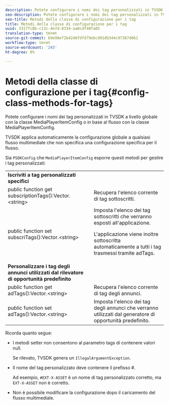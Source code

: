 ```yaml
---
description: Potete configurare i nomi dei tag personalizzati in TVSDK a livello globale con la classe MediaPlayerItemConfig o in base al flusso con la classe MediaPlayerItemConfig.
seo-description: Potete configurare i nomi dei tag personalizzati in TVSDK a livello globale con la classe MediaPlayerItemConfig o in base al flusso con la classe MediaPlayerItemConfig.
seo-title: Metodi della classe di configurazione per i tag
title: Metodi della classe di configurazione per i tag
uuid: 3317fc8b-c13c-4e7d-8334-aa8cdf40fa05
translation-type: tm+mt
source-git-commit: b9e98ef2b4246fdfd79ebcd91db344c97367d661
workflow-type: tm+mt
source-wordcount: '243'
ht-degree: 0%

---
```



# Metodi della classe di configurazione per i tag{#config-class-methods-for-tags}

Potete configurare i nomi dei tag personalizzati in TVSDK a livello globale con la classe MediaPlayerItemConfig o in base al flusso con la classe MediaPlayerItemConfig.

TVSDK applica automaticamente la configurazione globale a qualsiasi flusso multimediale che non specifica una configurazione specifica per il flusso.

Sia `PSDKConfig` che `MediaPlayerItemConfig` esporre questi metodi per gestire i tag personalizzati:

<table id="table_B37A6C75270D47BC99258F2884AD6905"> 
 <tbody> 
  <tr> 
   <td colname="1"><b>Iscriviti a tag personalizzati specifici</b> </td> 
   <td colname="3"> </td>
  </tr> 
  <tr> 
   <td colname="col1"><span class="codeph"> public function get subscriptionTags():Vector.&lt;string&gt;</span> </td> 
   <td colname="col2"> Recupera l'elenco corrente di tag sottoscritti. </td> 
  </tr> 
  <tr> 
   <td colname="col1"><span class="codeph"> public function set subscriTags():Vector.&lt;string&gt;</span> </td> 
   <td colname="col2">Imposta l'elenco dei tag sottoscritti che verranno esposti all'applicazione. <p>L'applicazione viene inoltre sottoscritta automaticamente a tutti i tag trasmessi tramite <span class="codeph"> adTags</span>. </p> </td> 
  </tr> 
  <tr> 
   <td colname="1"><b>Personalizzare i tag degli annunci utilizzati dal rilevatore di opportunità predefinito  </b> </td> 
   <td colname="3"> </td>
  </tr> 
  <tr> 
   <td colname="col1"><span class="codeph"> public function get adTags():Vector.&lt;string&gt;</span> </td> 
   <td colname="col2"> Recupera l'elenco corrente di tag degli annunci. </td> 
  </tr> 
  <tr> 
   <td colname="col1"><span class="codeph"> public function set adTags():Vector.&lt;string&gt;</span> </td> 
   <td colname="col2"> Imposta l'elenco dei tag degli annunci che verranno utilizzati dal generatore di opportunità predefinito. </td> 
  </tr> 
 </tbody> 
</table>

Ricorda quanto segue:

* I metodi setter non consentono al parametro tags di contenere valori null.

   Se rilevato, TVSDK genera un `IllegalArgumentException`.
* Il nome del tag personalizzato deve contenere il prefisso #.

   Ad esempio, `#EXT-X-ASSET` è un nome di tag personalizzato corretto, ma `EXT-X-ASSET` non è corretto.
* Non è possibile modificare la configurazione dopo il caricamento del flusso multimediale.

